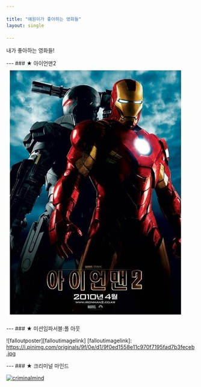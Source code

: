 ```yaml
---

title: "예원이가 좋아하는 영화들"
layout: single 

---
```

내가 좋아하는 영화들!

--- ### ★ 아이언맨2
![ironmanposter](/assets/images/ironmanposter.jpg)

--- ### ★ 미션임파서블:폴 아웃

![falloutposter][falloutimagelink]
[falloutimagelink]: https://i.pinimg.com/originals/9f/0e/d1/9f0ed1558e11c970f7195fad7b3feceb.jpg

--- ### ★ 크리미널 마인드

[![criminalmind](/assets/images/criminalmind.jpg "갓띵작 크리미널 마인드 보러가기
")](https://serieson.naver.com/broadcasting/detail.nhn?viewSeq=401027)

